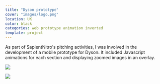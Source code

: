 ```yaml
---
title: "Dyson prototype"
cover: "images/logo.png"
location: UK
color: black
categories: web prototype animation inverted
template: project
---
```


As part of SapientNitro's pitching activities, I was involved in the development of a mobile prototype for Dyson. It included Javascript animations for each section and displaying zoomed images in an overlay.

![](/work/dyson/images/1.jpg)

![](/work/dyson/images/2.jpg)
